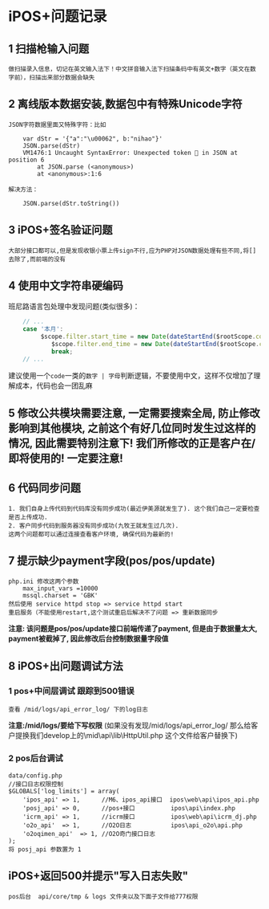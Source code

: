 # iPOS+问题记录
## 1 扫描枪输入问题
	做扫描录入信息，切记在英文输入法下！中文拼音输入法下扫描条码中有英文+数字（英文在数字前），扫描出来部分数据会缺失
## 2 离线版本数据安装,数据包中有特殊Unicode字符
	JSON字符数据里面又特殊字符：比如 
```	
	var dStr = '{"a":"\u00062", b:"nihao"}' 
	JSON.parse(dStr)
	VM1476:1 Uncaught SyntaxError: Unexpected token  in JSON at position 6
	    at JSON.parse (<anonymous>)
	    at <anonymous>:1:6
```
	解决方法：
```
	JSON.parse(dStr.toString())
```

## 3 iPOS+签名验证问题
	大部分接口都可以,但是发现收银小票上传sign不行,应为PHP对JSON数据处理有些不同,将[]去除了,而前端的没有
	
## 4 使用中文字符串硬编码
班尼路语言包处理中发现问题(类似很多)：
``` javascript
    // ...
    case '本月':
         $scope.filter.start_time = new Date(dateStartEnd($rootScope.configData.remote_time).month_start*1000);
            $scope.filter.end_time = new Date(dateStartEnd($rootScope.configData.remote_time).month_end*1000);
            break;
    // ...
```
建议使用一个`code`一类的`数字 | 字母`判断逻辑，不要使用中文，这样不仅增加了理解成本，代码也会一团乱麻

## 5 修改公共模块需要注意, 一定需要搜索全局, 防止修改影响到其他模块, 之前这个有好几位同时发生过这样的情况, 因此需要特别注意下! 我们所修改的正是客户在/即将使用的! 一定要注意! 

## 6 代码同步问题
	1. 我们自身上传代码到代码库没有同步成功(最近伊美源就发生了). 这个我们自己一定要检查是否上传成功.
	2. 客户同步代码到服务器没有同步成功(九牧王就发生过几次).
	这两个问题都可以通过连接查看客户环境, 确保代码为最新的!

## 7 提示缺少payment字段(pos/pos/update)
	php.ini 修改这两个参数
		max_input_vars =10000
		mssql.charset = 'GBK'
	然后使用 service httpd stop => service httpd start
	重启服务（不能使用restart,这个测试重启后解决不了问题 => 重新数据同步
**注意: 该问题是pos/pos/update接口前端传递了payment, 但是由于数据量太大, payment被截掉了, 因此修改后台控制数据量字段值**
	


## 8 iPOS+出问题调试方法
### 1 pos+中间层调试 跟踪到500错误
	查看 /mid/logs/api_error_log/ 下的log日志
**注意:/mid/logs/要给下写权限**
	(如果没有发现/mid/logs/api_error_log/ 那么给客户提换我们develop上的\mid\api\lib\HttpUtil.php   这个文件给客户替换下)

### 2 pos后台调试
	data/config.php
	//接口日志权限控制
	$GLOBALS['log_limits'] = array(
	    'ipos_api' => 1,      //M6、ipos_api接口  ipos\web\api\ipos_api.php
	    'posj_api' => 0,      //pos+接口          ipos\api\index.php
	    'icrm_api' => 1,      //icrm接口          ipos\web\api\icrm_dj.php
	    'o2o_api'  => 1,      //O2O日志           ipos\api_o2o\api.php
	    'o2oqimen_api'  => 1, //O2O奇门接口日志
	);
	将 posj_api 参数置为 1

## iPOS+返回500并提示"写入日志失败"
	pos后台  api/core/tmp & logs 文件夹以及下面子文件给777权限

	